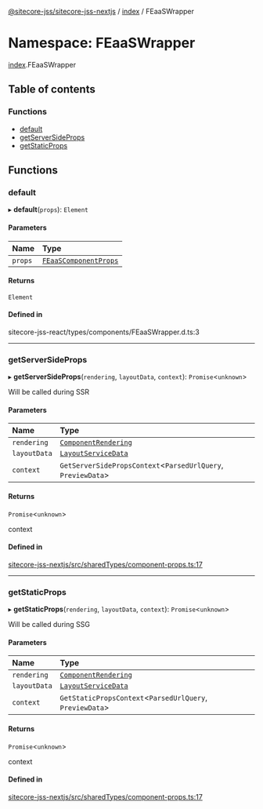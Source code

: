 [@sitecore-jss/sitecore-jss-nextjs](../README.md) / [index](index.md) / FEaaSWrapper

# Namespace: FEaaSWrapper

[index](index.md).FEaaSWrapper

## Table of contents

### Functions

- [default](index.FEaaSWrapper.md#default)
- [getServerSideProps](index.FEaaSWrapper.md#getserversideprops)
- [getStaticProps](index.FEaaSWrapper.md#getstaticprops)

## Functions

### default

▸ **default**(`props`): `Element`

#### Parameters

| Name | Type |
| :------ | :------ |
| `props` | [`FEaaSComponentProps`](index.md#feaascomponentprops) |

#### Returns

`Element`

#### Defined in

sitecore-jss-react/types/components/FEaaSWrapper.d.ts:3

___

### getServerSideProps

▸ **getServerSideProps**(`rendering`, `layoutData`, `context`): `Promise`<`unknown`\>

Will be called during SSR

#### Parameters

| Name | Type |
| :------ | :------ |
| `rendering` | [`ComponentRendering`](../interfaces/index.ComponentRendering.md) |
| `layoutData` | [`LayoutServiceData`](../interfaces/index.LayoutServiceData.md) |
| `context` | `GetServerSidePropsContext`<`ParsedUrlQuery`, `PreviewData`\> |

#### Returns

`Promise`<`unknown`\>

context

#### Defined in

[sitecore-jss-nextjs/src/sharedTypes/component-props.ts:17](https://github.com/Sitecore/jss/blob/3cda72051/packages/sitecore-jss-nextjs/src/sharedTypes/component-props.ts#L17)

___

### getStaticProps

▸ **getStaticProps**(`rendering`, `layoutData`, `context`): `Promise`<`unknown`\>

Will be called during SSG

#### Parameters

| Name | Type |
| :------ | :------ |
| `rendering` | [`ComponentRendering`](../interfaces/index.ComponentRendering.md) |
| `layoutData` | [`LayoutServiceData`](../interfaces/index.LayoutServiceData.md) |
| `context` | `GetStaticPropsContext`<`ParsedUrlQuery`, `PreviewData`\> |

#### Returns

`Promise`<`unknown`\>

context

#### Defined in

[sitecore-jss-nextjs/src/sharedTypes/component-props.ts:17](https://github.com/Sitecore/jss/blob/3cda72051/packages/sitecore-jss-nextjs/src/sharedTypes/component-props.ts#L17)
